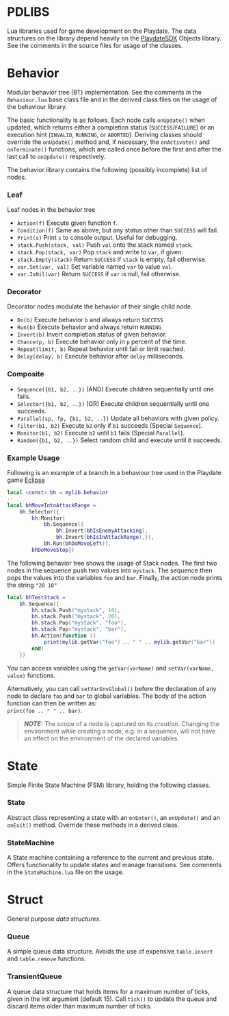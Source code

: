 # PDLIBS
Lua libraries used for game development on the Playdate.
The data structures on the library depend heavily on the [PlaydateSDK](https://sdk.play.date/) Objects library.
See the comments in the source files for usage of the classes.


# Behavior
Modular behavior tree (BT) implementation.
See the comments in the `Behaviour.lua` base class file and in the derived class files on the usage of the behaviour library.

The basic functionality is as follows. Each node calls `onUpdate()` when updated, which returns either a completion status (`SUCCESS`/`FAILURE`) or an execution hint (`INVALID`, `RUNNING`, or `ABORTED`). 
Deriving classes should override the `onUpdate()` method and, if necessary, the `onActivate()` and `onTerminate()` functions, which are called once before the first and after the last call to `onUpdate()` respectively.

The behavior library contains the following (possibly incomplete) list of nodes.

### Leaf
Leaf nodes in the behavior tree
* `Action(f)` Execute given function `f`.
* `Condition(f)` Same as above, but any status other than `SUCCESS` will fail.
* `Print(s)` Print `s` to console output. Useful for debugging. 
* `stack.Push(stack, val)` Push `val` onto the stack named `stack`.
* `stack.Pop(stack, var)` Pop `stack` and write to `var`, if given.
* `stack.Empty(stack)` Return `SUCCESS` if `stack` is empty, fail otherwise. 
* `var.Set(var, val)` Set variable named `var` to value `val`.
* `var.IsNil(var)` Return `SUCCESS` if `var` is null, fail otherwise.

### Decorator
Decorator nodes modulate the behavior of their single child node.
* `Do(b)` Execute behavior `b` and always return `SUCCESS`
* `Run(b)` Execute behavior and always return `RUNNING`
* `Invert(b)` Invert completion status of given behavior.
* `Chance(p, b)` Execute behavior only in `p` percent of the time.
* `Repeat(limit, b)` Repeat behavior until fail or limit reached.
* `Delay(delay, b)` Execute behavior after `delay` milliseconds.

### Composite
* `Sequence({b1, b2, ..})` (AND) Execute children sequentially until one fails.
* `Selector({b1, b2, ..})` (OR) Execute children sequentially until one succeeds.
* `Parallel(sp, fp, {b1, b2, ..})` Update all behaviors with given policy.
* `Filter(b1, b2)` Execute `b2` only if `b1` succeeds (Special `Sequence`).
* `Monitor(b1, b2)` Execute `b2` until `b1` fails (Special `Parallel`).
* `Random({b1, b2, ..})` Select random child and execute until it succeeds.

### Example Usage
Following is an example of a branch in a behaviour tree used in the Playdate game [Eclipse](https://berate.itch.io/eclipse)
```lua
local <const> bh = mylib.behavior
-- ...
local bhMoveIntoAttackRange = 
    bh.Selector({
        bh.Monitor(
            bh.Sequence({
                bh.Invert(bhIsEnemyAttacking),
                bh.Invert(bhIsInAttackRange),}),
            bh.Run(bhDoMoveLeft)),
        bhDoMoveStop})
```

The following behavior tree shows the usage of Stack nodes. 
The first two nodes in the sequence push two values into `mystack`. 
The sequence then pops the values into the variables `foo` and `bar`.
Finally, the action node prints the string `"20 10"`
  
```lua
local bhTestStack = 
    bh.Sequence({
        bh.stack.Push("mystack", 10),
        bh.stack.Push("mystack", 20),
        bh.stack.Pop("mystack", "foo"),
        bh.stack.Pop("mystack", "bar"),
        bh.Action(function ()
            print(mylib.getVar("foo") .. " " .. mylib.getVar("bar"))
        end)
    })
```

You can access variables using the `getVar(varName)` and `setVar(varName, value)` functions.

Alternatively, you can call `setVarEnvGlobal()` before the declaration of any node to declare `foo` and `bar` to global variables.
The body of the action function can then be written as: </br>
`print(foo .. " " .. bar)`.

> **_NOTE:_**  The scope of a node is captured on its *creation*. Changing the environment *while* creating a node, e.g. in a sequence, will not have an effect on the environment of the declared variables.


# State
Simple Finite State Machine (FSM) library, holding the following classes.
### State
Abstract class representing a state with an `onEnter()`, an `onUpdate()` and an `onExit()` method. 
Override these methods in a derived class.

### StateMachine
A State machine containing a reference to the current and previous state. 
Offers functionality to update states and manage transitions. See comments in the `StateMachine.lua` file on the usage.


# Struct
General purpose *data structures*.
### Queue
A simple queue data structure. Avoids the use of expensive `table.insert` and `table.remove` functions.

### TransientQueue
A queue data structure that holds items for a maximum number of ticks, given in the init argument (default 15).
Call `tick()` to update the queue and discard items older than maximum number of ticks.